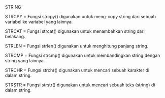 STRING

STRCPY = Fungsi strcpy() digunakan untuk meng-copy string dari sebuah variabel ke variabel yang lainnya.

STRCAT = Fungsi strcat() digunakan untuk menambahkan string dari belakang.

STRLEN = Fungsi strlen() digunakan untuk menghitung panjang string.

STRCMP = Fungsi strcmp() digunakan untuk membandingkan string dengan string yang lainnya.

STRCHR = Fungsi strchr() digunakan untuk mencari sebuah karakter di dalam string.

STRSTR = Fungsi strstr() digunakan untuk mencari sebuah teks (string) di dalam string.
